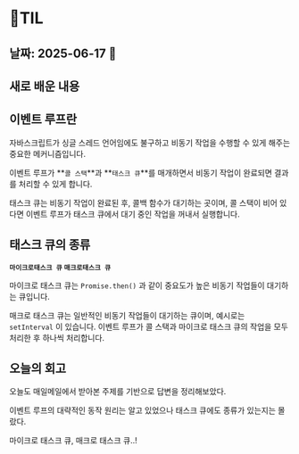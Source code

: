 # 🧾TIL

## 날짜: 2025-06-17 🐶

## 새로 배운 내용

## 이벤트 루프란

자바스크립트가 싱글 스레드 언어임에도 불구하고 비동기 작업을 수행할 수 있게 해주는 중요한 메커니즘입니다.

이벤트 루프가 **`콜 스택`**과 **`태스크 큐`**를 매개하면서 비동기 작업이 완료되면 결과를 처리할 수 있게 합니다.

태스크 큐는 비동기 작업이 완료된 후, 콜백 함수가 대기하는 곳이며, 콜 스택이 비어 있다면 이벤트 루프가 태스크 큐에서 대기 중인 작업을 꺼내서 실행합니다.

## 태스크 큐의 종류

**`마이크로태스크 큐` `매크로태스크 큐`**

마이크로 태스크 큐는 `Promise.then()` 과 같이 중요도가 높은 비동기 작업들이 대기하는 큐입니다.

매크로 태스크 큐는 일반적인 비동기 작업들이 대기하는 큐이며, 예시로는 `setInterval` 이 있습니다. 이벤트 루프가 콜 스택과 마이크로 태스크 큐의 작업을 모두 처리한 후 하나씩 처리합니다.

## 오늘의 회고

오늘도 매일메일에서 받아본 주제를 기반으로 답변을 정리해보았다.

이벤트 루프의 대략적인 동작 원리는 알고 있었으나 태스크 큐에도 종류가 있는지는 몰랐다.

마이크로 태스크 큐, 매크로 태스크 큐..!
